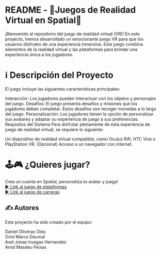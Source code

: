 # README - 👾Juegos de Realidad Virtual en Spatial👾
¡Bienvenido al repositorio del juego de realidad virtual (VR)! En este proyecto, hemos desarrollado un emocionante juego VR para que los usuarios disfruten de una experiencia inmersiva. Este juego combina elementos de la realidad virtual y las plataformas para brindar una experiencia única a los jugadores.

# ℹ️ Descripción del Proyecto
El juego incluye las siguientes características principales:

Interacción: Los jugadores pueden interactuar con los objetos y personajes del juego.
Desafíos: El juego presenta desafíos y misiones que los jugadores deben completar. Estos desafíos son recoger monedas a lo largo del juego.
Personalización: Los jugadores tienen la opción de personalizar sus avatares y adaptar su experiencia de juego a sus preferencias.
Requisitos del Sistema
Para disfrutar plenamente de esta experiencia de juego de realidad virtual, se requiere lo siguiente:

Un dispositivo de realidad virtual compatible, como Oculus Rift, HTC Vive o PlayStation VR. (Opcional)
Acceso a un navegador con internet.

# 🕹🎮 ¿Quieres jugar? 

Crea un cuenta en Spatial, personaliza tu avatar y juega!  
[▶️ Link al juego de plataformas](https://www.spatial.io/s/Prova_obstacles-64875cfab3cadd5fd0027005?share=3430489780733958430)  
[▶️ Link al juego de carreras](https://www.spatial.io/s/Carrera-coches-648753b3b3cadd5fd002643b?share=3790258407674668239)

## ✍️ Autores
Este proyecto ha sido creado por el equipo:

  Daniel Oliveras Olea  
  Oriol Marco Deumal  
  Axel Jonas Iruegas Hernandez  
  Aniol Masdeu Feixas  
